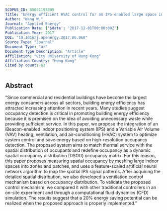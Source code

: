 ```yaml
---
SCOPUS_ID: 85021198899
Title: "Energy efficient HVAC control for an IPS-enabled large space in commercial buildings through dynamic spatial occupancy distribution"
Author: "Wang W."
Journal: "Applied Energy"
Publication Date: {'$date': '2017-12-01T00:00:00Z'}
Publication Year: 2017
DOI: "10.1016/j.apenergy.2017.06.060"
Source Type: "Journal"
Document Type: "ar"
Document Type Description: "Article"
Affiliation: "City University of Hong Kong"
Affiliation Country: "Hong Kong"
Cited by count: 63
---
```


## Abstract
"Since commercial and residential buildings have become the largest energy consumers across all sectors, building energy efficiency has attracted increasing attention in recent years. Many studies suggest occupancy detection is critical in promoting building energy efficiency because it is premised on the idea of avoiding unnecessary waste while providing sufficient service. In this paper, we propose the integration of an iBeacon-enabled indoor positioning system (IPS) and a Variable Air Volume (VAV) heating, ventilation, and air-conditioning (HVAC) system to optimize system control and save energy based on high-resolution occupancy detection. The proposed system aims to match thermal service with the spatial distribution of occupants and redefine occupancy as a dynamic spatial occupancy distribution (DSOD) occupancy matrix. For this reason, this paper proposes measuring spatial occupancy by meshing large indoor spaces into zones and patches, and uses a feature-scaled artificial neural network algorithm to map the spatial IPS signal patterns. After acquiring the detailed spatial distribution, we also developed a ventilation control mechanism based on occupancy distribution. To validate the proposed control mechanism, we compared it with other traditional controllers in an on-site experiment and through a computational fluid dynamics (CFD) simulation. The results suggest that a 20% energy saving potential can be realized when the proposed approach is properly implemented."
